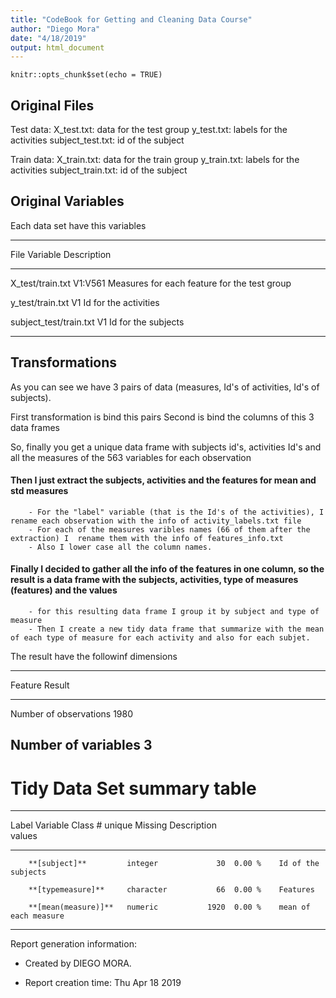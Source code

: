 ```yaml
---
title: "CodeBook for Getting and Cleaning Data Course"
author: "Diego Mora"
date: "4/18/2019"
output: html_document
---
```


```{r setup, include=FALSE}
knitr::opts_chunk$set(echo = TRUE)
```

## Original Files

Test data:
        X_test.txt: data for the test group
        y_test.txt: labels for the activities
        subject_test.txt: id of the subject

Train data:
        X_train.txt: data for the train group
        y_train.txt: labels for the activities
        subject_train.txt: id of the subject
        
## Original Variables

Each data set have this variables

------------------------------------------------------------------------
File                     Variable                  Description
----------------------- -------------------- ---------------------------
X_test/train.txt          V1:V561             Measures for each feature
                                              for the test group

y_test/train.txt            V1                Id for the activities

subject_test/train.txt      V1                Id for the subjects

------------------------------------------------------------------------

## Transformations

As you can see we have 3 pairs of data (measures, Id's of activities, Id's of subjects).

First transformation is bind this pairs
Second is bind the columns of this 3 data frames

So, finally you get a unique data frame with subjects id's, activities Id's and all the measures of the 563 variables for each observation

#### Then I just extract the subjects, activities and the features for mean and std measures

        - For the "label" variable (that is the Id's of the activities), I rename each observation with the info of activity_labels.txt file
        - For each of the measures varibles names (66 of them after the extraction) I  rename them with the info of features_info.txt
        - Also I lower case all the column names.
        
#### Finally I decided to gather all the info of the features in one column, so the result is a data frame with the subjects, activities, type of measures (features) and the values

        - for this resulting data frame I group it by subject and type of measure
        - Then I create a new tidy data frame that summarize with the mean of each type of measure for each activity and also for each subjet.
        
The result have the followinf dimensions

---------------------------------
Feature                    Result
------------------------ --------
Number of observations       1980

Number of variables             3
---------------------------------

# Tidy Data Set summary table

---------------------------------------------------------------------------------
Label   Variable              Class         # unique  Missing  Description  
                                              values                        
------- --------------------- ----------- ---------- --------- ------------------
        **[subject]**         integer             30  0.00 %    Id of the subjects            

        **[typemeasure]**     character           66  0.00 %    Features            

        **[mean(measure)]**   numeric           1920  0.00 %    mean of each measure            
----------------------------------------------------------------------------

Report generation information:

 *  Created by DIEGO MORA.

 *  Report creation time: Thu Apr 18 2019